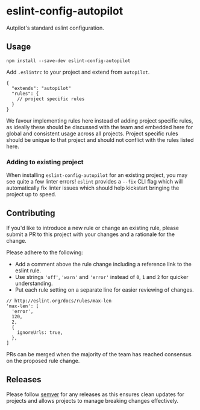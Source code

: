 # eslint-config-autopilot

Autpilot's standard eslint configuration.

## Usage

```
npm install --save-dev eslint-config-autopilot
```

Add `.eslintrc` to your project and extend from `autopilot`.

```
{
  "extends": "autopilot"
  "rules": {
    // project specific rules
  }
}
```

We favour implementing rules here instead of adding project specific rules, as
ideally these should be discussed with the team and embedded here for global
and consistent usage across all projects. Project specific rules should be
unique to that project and should not conflict with the rules listed here.

### Adding to existing project

When installing `eslint-config-autopilot` for an existing project, you may see
quite a few linter errors! `eslint` provides a `--fix` CLI flag which will
automatically fix linter issues which should help kickstart bringing the project
up to speed.

## Contributing

If you'd like to introduce a new rule or change an existing rule, please submit
a PR to this project with your changes and a rationale for the change.

Please adhere to the following:
- Add a comment above the rule change including a reference link to the eslint
rule.
- Use strings `'off'`, `'warn'` and `'error'` instead of `0`, `1` and `2` for
quicker understanding.
- Put each rule setting on a separate line for easier reviewing of changes.

```
// http://eslint.org/docs/rules/max-len
'max-len': [
  'error',
  120,
  2,
  {
    ignoreUrls: true,
  },
]
```

PRs can be merged when the majority of the team has reached consensus on the
proposed rule change.

## Releases

Please follow [semver](http://semver.org) for any releases as this ensures
clean updates for projects and allows projects to manage breaking
changes effectively.
